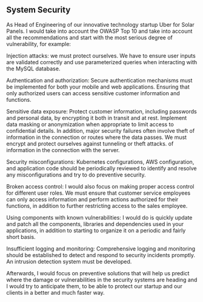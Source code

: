 ## System Security

As Head of Engineering of our innovative technology startup Uber for Solar Panels. I would take into account the OWASP Top 10 and take into account all the recommendations and start with the most serious degree of vulnerability, for example:

Injection attacks: we must protect ourselves. We have to ensure user inputs are validated correctly and use parameterized queries when interacting with the MySQL database.

Authentication and authorization: Secure authentication mechanisms must be implemented for both your mobile and web applications. Ensuring that only authorized users can access sensitive customer information and functions.

Sensitive data exposure: Protect customer information, including passwords and personal data, by encrypting it both in transit and at rest. Implement data masking or anonymization when appropriate to limit access to confidential details. In addition, major security failures often involve theft of information in the connection or routes where the data passes. We must encrypt and protect ourselves against tunneling or theft attacks. of information in the connection with the server.

Security misconfigurations: Kubernetes configurations, AWS configuration, and application code should be periodically reviewed to identify and resolve any misconfigurations and try to do preventive security.

Broken access control: I would also focus on making proper access control for different user roles. We must ensure that customer service employees can only access information and perform actions authorized for their functions, in addition to further restricting access to the sales employee.

Using components with known vulnerabilities: I would do is quickly update and patch all the components, libraries and dependencies used in your applications, in addition to starting to organize it on a periodic and fairly short basis.

Insufficient logging and monitoring: Comprehensive logging and monitoring should be established to detect and respond to security incidents promptly. An intrusion detection system must be developed.

Afterwards, I would focus on preventive solutions that will help us predict where the damage or vulnerabilities in the security systems are heading and I would try to anticipate them, to be able to protect our startup and our clients in a better and much faster way.